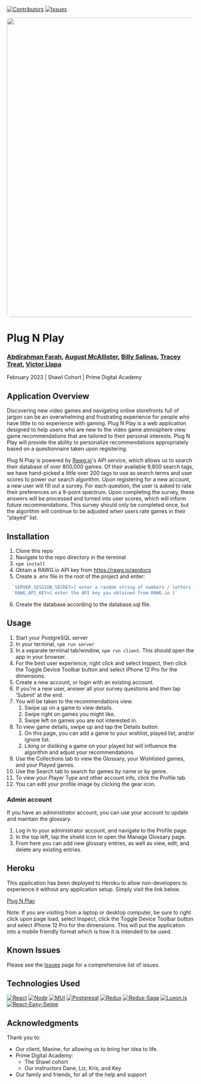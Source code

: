 [![Contributors][contributors-shield]][contributors-url]
[![Issues][issues-shield]][issues-url]

<div align="center">
  <img src="documentation/images/plugnplay-logo.png" width="800px" style="border-radius: 10px;" />
</div>

# Plug N Play

### [Abdirahman Farah][Abdi-LinkedIn], [August McAllister][August-LinkedIn], [Billy Salinas][Billy-LinkedIn], [Tracey Treat][Tracey-LinkedIn], [Victor Llapa][Victor-LinkedIn]

February 2023 | Shawl Cohort | Prime Digital Academy

## Application Overview

Discovering new video games and navigating online storefronts full of jargon can be an overwhelming and frustrating experience for people who have little to no experience with gaming. Plug N Play is a web application designed to help users who are new to the video game atmosphere view game recommendations that are tailored to their personal interests. Plug N Play will provide the ability to personalize recommendations appropriately based on a questionnaire taken upon registering.

Plug N Play is powered by [Rawg.io](http://www.rawg.io/)'s API service, which allows us to search their database of over 800,000 games. Of their available 9,800 search tags, we have hand-picked a little over 200 tags to use as search terms and user scores to power our search algorithm. Upon registering for a new account, a new user will fill out a survey. For each question, the user is asked to rate their preferences on a 9-point spectrum. Upon completing the survey, these answers will be processed and turned into user scores, which will inform future recommendations. This survey should only be completed once, but the algorithm will continue to be adjusted when users rate games in their "played" list.

<!-- INSERT LINK TO WALKTHROUGH VIDEO HERE -->

## Installation

1. Clone this repo
2. Navigate to the repo directory in the terminal
3. `npm install`
4. Obtain a RAWG.io API key from https://rawg.io/apidocs
5. Create a .env file in the root of the project and enter:
  ```js
    `SERVER_SESSION_SECRET=[ enter a random string of numbers / letters ]`
    `RAWG_API_KEY=[ enter the API key you obtained from RAWG.io ]`
  ```
6. Create the database according to the database.sql file.

## Usage

1. Start your PostgreSQL server
2. In your terminal, `npm run server`
3. In a separate terminal tab/window, `npm run client`. This should open the app in your browser.
4. For the best user experience, right click and select Inspect, then click the Toggle Device Toolbar button and select iPhone 12 Pro for the dimensions. 
5. Create a new account, or login with an existing account.
6. If you're a new user, answer all your survey questions and then tap ’Submit’ at the end.
7. You will be taken to the recommendations view.
   1. Swipe up on a game to view details.
   2. Swipe right on games you might like.
   3. Swipe left on games you are not interested in.
8. To view game details, swipe up and tap the Details button.
   1. On this page, you can add a game to your wishlist, played list, and/or ignore list.
   2. Liking or disliking a game on your played list will influence the algorithm and adjust your recommendations.
9. Use the Collections tab to view the Glossary, your Wishlisted games, and your Played games.
10. Use the Search tab to search for games by name or by genre.
11. To view your Player Type and other account info, click the Profile tab.
   1. You can edit your profile image by clicking the gear icon.

### Admin account
If you have an administrator account, you can use your account to update and maintain the glossary.

1. Log in to your administrator account, and navigate to the Profile page.
2. In the top left, tap the shield icon to open the Manage Glossary page.
3. From here you can add new glossary entries, as well as view, edit, and delete any existing entries.

## Heroku
This application has been deployed to Heroku to allow non-developers to experience it without any application setup. Simply visit the link below. 

[Plug N Play](https://infinite-basin-05102.herokuapp.com)

Note: If you are visiting from a laptop or desktop computer, be sure to right click upon page load, select Inspect, click the Toggle Device Toolbar button and select iPhone 12 Pro for the dimensions. This will put the application into a mobile friendly format which is how it is intended to be used.

## Known Issues

Please see the [Issues](https://github.com/WSalinas315/PlugNPlay/issues) page for a comprehensive list of issues.

## Technologies Used

[![React][React.js]][React-url]
[![Node][Node.js]][Node-url]
[![MUI]][MUI-url]
[![Postgresql]][Postgresql-url]
[![Redux]][Redux-url]
[![Redux-Saga]][Redux-saga-url]
[![Luxon.js]][Luxon-url]
[![React-Easy-Swipe]][React-Easy-Swipe-url]

## Acknowledgments

Thank you to:
- Our client, Maxine, for allowing us to bring her idea to life.
- Prime Digital Academy:
  - The Shawl cohort
  - Our instructors Dane, Liz, Kris, and Key
- Our family and friends, for all of the help and support


<!-- Shields & Links -->

[contributors-shield]: https://img.shields.io/github/contributors/WSalinas315/PlugNPlay.svg?style=for-the-badge
[contributors-url]: https://github.com/WSalinas315/PlugNPlay/graphs/contributors
[issues-shield]: https://img.shields.io/github/issues/WSalinas315/PlugNPlay.svg?style=for-the-badge
[issues-url]: https://github.com/WSalinas315/PlugNPlay/issues
[linkedin-shield]: https://img.shields.io/badge/-LinkedIn-black.svg?style=for-the-badge&logo=linkedin&colorB=555

[Abdi-LinkedIn]: https://www.linkedin.com/in/abdirahman-farah-a98842255/
[August-LinkedIn]: https://www.linkedin.com/in/august-mcallister/
[Tracey-LinkedIn]: https://www.linkedin.com/in/traceystreat/
[Billy-LinkedIn]: https://www.linkedin.com/in/billy-salinas-64068b244/
[Victor-LinkedIn]: https://www.linkedin.com/in/victorllapa/

[Node.js]: https://img.shields.io/badge/Node.JS-20232A?style=for-the-badge&logo=node.js&logoColor=61DAFB
[Node-url]: https://nodejs.org/en/
[React.js]: https://img.shields.io/badge/React-20232A?style=for-the-badge&logo=react&logoColor=61DAFB
[React-url]: https://reactjs.org/
[Postgresql]: https://img.shields.io/badge/PostgreSQL-20232A?style=for-the-badge&logo=postgresql&logoColor=61DAFB
[Postgresql-url]: https://www.postgresql.org/
[Redux]: https://img.shields.io/badge/Redux-20232A?style=for-the-badge&logo=redux&logoColor=61DAFB
[Redux-url]: https://redux.js.org/
[Redux-Saga]: https://img.shields.io/badge/Redux/Saga-20232A?style=for-the-badge&logo=reduxsaga&logoColor=61DAFB
[Redux-saga-url]: https://redux-saga.js.org/
[MUI]: https://img.shields.io/badge/MUI%20&%20Material%20Design-20232A?style=for-the-badge&logo=materialdesign&logoColor=61DAFB
[MUI-url]: https://mui.com/core/
[Luxon.js]: https://img.shields.io/badge/Luxon.js-20232A?style=for-the-badge
[Luxon-url]: https://moment.github.io/luxon/#/
[React-Easy-Swipe-url]: https://www.npmjs.com/package/react-easy-swipe
[React-Easy-Swipe]: https://img.shields.io/badge/-React%20Easy%20Swipe-20232A?style=for-the-badge
